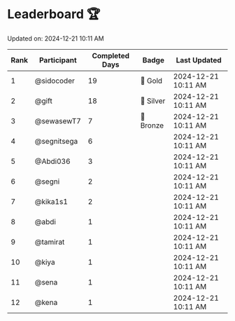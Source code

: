 # Leaderboard 🏆

Updated on: 2024-12-21 10:11 AM

| Rank | Participant       | Completed Days | Badge      | Last Updated         |
|------|-------------------|----------------|------------|----------------------|
| 1    | @sidocoder        | 19             | 🏅 Gold     | 2024-12-21 10:11 AM |
| 2    | @gift             | 18             | 🥈 Silver   | 2024-12-21 10:11 AM |
| 3    | @sewasewT7        | 7              | 🥉 Bronze   | 2024-12-21 10:11 AM |
| 4    | @segnitsega       | 6              |            | 2024-12-21 10:11 AM |
| 5    | @Abdi036          | 3              |            | 2024-12-21 10:11 AM |
| 6    | @segni            | 2              |            | 2024-12-21 10:11 AM |
| 7    | @kika1s1          | 2              |            | 2024-12-21 10:11 AM |
| 8    | @abdi             | 1              |            | 2024-12-21 10:11 AM |
| 9    | @tamirat          | 1              |            | 2024-12-21 10:11 AM |
| 10   | @kiya             | 1              |            | 2024-12-21 10:11 AM |
| 11   | @sena             | 1              |            | 2024-12-21 10:11 AM |
| 12   | @kena             | 1              |            | 2024-12-21 10:11 AM |

